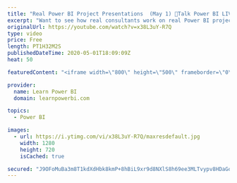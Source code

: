 ```yaml
---
title: "Real Power BI Project Presentations  (May 1) 🔴Talk Power BI LIVE (Subscribe & Join)"
excerpt: "Want to see how real consultants work on real Power BI projects? Join us LIVE and watch the project presentations by Power BI Professionals in our Pro+ program.  👉 Want to become a successful Power BI Consultant? Check out our Pro+ Program at https://www.LearnPowerBI.com/proplus 👉 For more info on"
originalUrl: https://youtube.com/watch?v=x38L3uY-R7Q
type: video
price: Free
length: PT1H32M2S
publishedDateTime: 2020-05-01T18:09:09Z
heat: 50

featuredContent: "<iframe width=\"800\" height=\"500\" frameborder=\"0\" src=\"https://www.youtube.com/embed/x38L3uY-R7Q\" allow=\"accelerometer; autoplay; encrypted-media; gyroscope; picture-in-picture\" allowfullscreen></iframe>"

provider:
  name: Learn Power BI
  domain: learnpowerbi.com

topics:
  - Power BI

images:
  - url: https://i.ytimg.com/vi/x38L3uY-R7Q/maxresdefault.jpg
    width: 1280
    height: 720
    isCached: true

secured: "J9OFoMuBa3m8T1kdXdHbk8kmP+8hBiL9xr9d8NXlS8h69ee3MLTvypv8HDaGox86M8OZb1sc9GmRgn+LuLL0B2BnY7fIrdZSkYP10AYKpuaFoWjNjbIk4ISfqTBFm4pDVHvYQf1n88paEt7gDucr6M2zI4SuW+YKt7nHKNGcmPxoNMFF0uRgTl6aW4u749Leb9AeLuZKScRL6rNKgPjRPRUtbL0m7OSDHO0IcvT7QqIhDnmhKAPj1kXEItqWYus+7f4pAaaWrv8Yst1HXcl3oYnfYJxhVYiPOsIl9NdUcn1XZFtmOmlQ5d9CUO8eEWeKU5Byygq38AejALn5RBbwh8Mm9Xzu2HtFDSd/EwQn3+WGuZGeEdlsdwO/nbVOzozieA1EU7kYQxyGmkEWuXG9OrEtiONbb5TwHLdeUS6po98=;VQwiYpv3JfbVLB1FRFucdA=="
---
```


